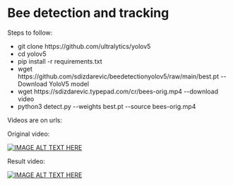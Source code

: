 # Bee detection and tracking
Steps to follow:

<ul>
<li>git clone https://github.com/ultralytics/yolov5</li>
<li>cd yolov5</li>
 <li>pip install -r requirements.txt</li>
 <li>wget https://github.com/sdizdarevic/beedetectionyolov5/raw/main/best.pt -- Download YoloV5 model</li>
 <li>wget https://sdizdarevic.typepad.com/cr/bees-orig.mp4  --download video</li>
 <li>python3 detect.py --weights best.pt --source bees-orig.mp4</li>

</ul>

Videos are on urls:

Original video: 

[![IMAGE ALT TEXT HERE](https://img.youtube.com/vi/mQ-ks4ybRHw/maxresdefault.jpg)](https://youtu.be/mQ-ks4ybRHw)

Result video: 

[![IMAGE ALT TEXT HERE](https://img.youtube.com/vi/wZbo47IuIVM/maxresdefault.jpg)](https://youtu.be/wZbo47IuIVM)
